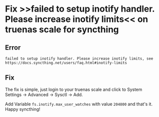 # Fix >>failed to setup inotify handler. Please increase inotify limits<< on truenas scale for syncthing

## Error

```
failed to setup inotify handler. Please increase inotify limits, see https://docs.syncthing.net/users/faq.html#inotify-limits
```

## Fix

The fix is simple, just login to your truenas scale and click to System Settings -> Advanced -> Sysctl -> Add.

Add Variable `fs.inotify.max_user_watches` with value `204800` and that's it. Happy syncthing!

